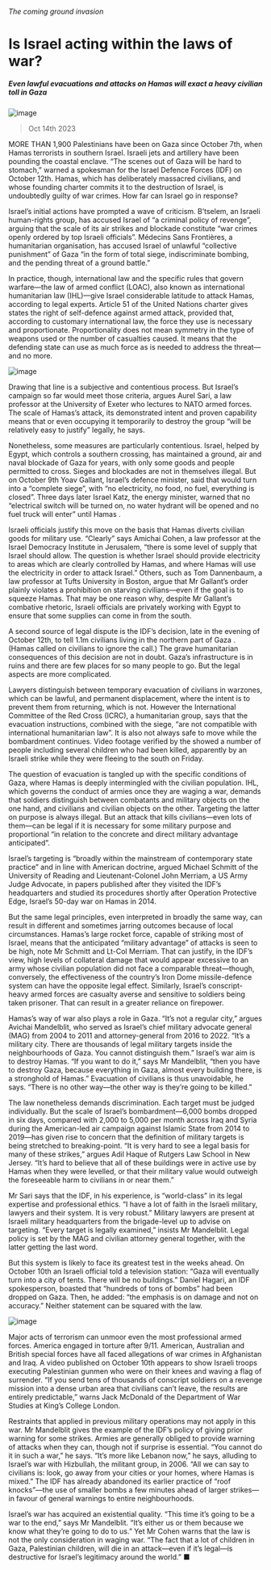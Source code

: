 ###### The coming ground invasion
# Is Israel acting within the laws of war? 
##### Even lawful evacuations and attacks on Hamas will exact a heavy civilian toll in Gaza 
![image](images/20231014_MAP515.jpg) 
> Oct 14th 2023 
MORE THAN 1,900 Palestinians have been  on Gaza since October 7th, when Hamas terrorists  in southern Israel. Israeli jets and artillery have been pounding the coastal enclave. “The scenes out of Gaza will be hard to stomach,” warned a spokesman for the Israel Defence Forces (IDF) on October 12th. Hamas, which has deliberately massacred civilians, and whose founding charter commits it to the destruction of Israel, is undoubtedly guilty of war crimes. How far can Israel go in response? 

Israel’s initial actions have prompted a wave of criticism. B’tselem, an Israeli human-rights group, has accused Israel of “a criminal policy of revenge”, arguing that the scale of its air strikes and blockade constitute “war crimes openly ordered by top Israeli officials”. Médecins Sans Frontières, a humanitarian organisation, has accused Israel of unlawful “collective punishment” of Gaza “in the form of total siege, indiscriminate bombing, and the pending threat of a ground battle.”
In practice, though, international law and the specific rules that govern warfare—the law of armed conflict (LOAC), also known as international humanitarian law (IHL)—give Israel considerable latitude to attack Hamas, according to legal experts. Article 51 of the United Nations charter gives states the right of self-defence against armed attack, provided that, according to customary international law, the force they use is necessary and proportionate. Proportionality does not mean symmetry in the type of weapons used or the number of casualties caused. It means that the defending state can use as much force as is needed to address the threat—and no more.
![image](images/20231014_WOC992.png) 

Drawing that line is a subjective and contentious process. But Israel’s campaign so far would meet those criteria, argues Aurel Sari, a law professor at the University of Exeter who lectures to NATO armed forces. The scale of Hamas’s attack, its demonstrated intent and proven capability means that  or even occupying it temporarily to destroy the group “will be relatively easy to justify” legally, he says.
Nonetheless, some measures are particularly contentious. Israel, helped by Egypt, which controls a southern crossing, has maintained a ground, air and naval blockade of Gaza for years, with only some goods and people permitted to cross. Sieges and blockades are not in themselves illegal. But on October 9th Yoav Gallant, Israel’s defence minister, said that would turn into a “complete siege”, with “no electricity, no food, no fuel, everything is closed”. Three days later Israel Katz, the energy minister, warned that no “electrical switch will be turned on, no water hydrant will be opened and no fuel truck will enter” until Hamas .
Israeli officials justify this move on the basis that Hamas diverts civilian goods for military use. “Clearly” says Amichai Cohen, a law professor at the Israel Democracy Institute in Jerusalem, “there is some level of supply that Israel should allow. The question is whether Israel should provide electricity to areas which are clearly controlled by Hamas, and where Hamas will use the electricity in order to attack Israel.” Others, such as Tom Dannenbaum, a law professor at Tufts University in Boston, argue that Mr Gallant’s order plainly violates a prohibition on starving civilians—even if the goal is to squeeze Hamas. That may be one reason why, despite Mr Gallant’s combative rhetoric, Israeli officials are privately working with Egypt to ensure that some supplies can come in from the south. 

A second source of legal dispute is the IDF’s decision, late in the evening of October 12th, to tell 1.1m civilians living in the northern part of Gaza . (Hamas called on civilians to ignore the call.) The grave humanitarian consequences of this decision are not in doubt. Gaza’s infrastructure is in ruins and there are few places for so many people to go. But the legal aspects are more complicated. 
Lawyers distinguish between temporary evacuation of civilians in warzones, which can be lawful, and permanent displacement, where the intent is to prevent them from returning, which is not. However the International Committee of the Red Cross (ICRC), a humanitarian group, says that the evacuation instructions, combined with the siege, “are not compatible with international humanitarian law”. It is also not always safe to move while the bombardment continues. Video footage verified by the  showed a number of people including several children who had been killed, apparently by an Israeli strike while they were fleeing to the south on Friday. 
The question of evacuation is tangled up with the specific conditions of Gaza, where Hamas is deeply intermingled with the civilian population. IHL, which governs the conduct of armies once they are waging a war, demands that soldiers distinguish between combatants and military objects on the one hand, and civilians and civilian objects on the other. Targeting the latter on purpose is always illegal. But an attack that kills civilians—even lots of them—can be legal if it is necessary for some military purpose and proportional “in relation to the concrete and direct military advantage anticipated”. 
Israel’s targeting is “broadly within the mainstream of contemporary state practice” and in line with American doctrine, argued Michael Schmitt of the University of Reading and Lieutenant-Colonel John Merriam, a US Army Judge Advocate, in papers published after they visited the IDF’s headquarters and studied its procedures shortly after Operation Protective Edge, Israel’s 50-day war on Hamas in 2014.
But the same legal principles, even interpreted in broadly the same way, can result in different and sometimes jarring outcomes because of local circumstances. Hamas’s large rocket force, capable of striking most of Israel, means that the anticipated “military advantage” of attacks is seen to be high, note Mr Schmitt and Lt-Col Merriam. That can justify, in the IDF’s view, high levels of collateral damage that would appear excessive to an army whose civilian population did not face a comparable threat—though, conversely, the effectiveness of the country’s Iron Dome missile-defence system can have the opposite legal effect. Similarly, Israel’s conscript-heavy armed forces are casualty averse and sensitive to soldiers being taken prisoner. That can result in a greater reliance on firepower.
Hamas’s way of war also plays a role in Gaza. “It’s not a regular city,” argues Avichai Mandelblit, who served as Israel’s chief military advocate general (MAG) from 2004 to 2011 and attorney-general from 2016 to 2022. “It’s a military city. There are thousands of legal military targets inside the neighbourhoods of Gaza. You cannot distinguish them.” Israel’s war aim is to destroy Hamas. “If you want to do it,” says Mr Mandelblit, “then you have to destroy Gaza, because everything in Gaza, almost every building there, is a stronghold of Hamas.” Evacuation of civilians is thus unavoidable, he says. “There is no other way—the other way is they’re going to be killed.” 
The law nonetheless demands discrimination. Each target must be judged individually. But the scale of Israel’s bombardment—6,000 bombs dropped in six days, compared with 2,000 to 5,000 per month across Iraq and Syria during the American-led air campaign against Islamic State from 2014 to 2019—has given rise to concern that the definition of military targets is being stretched to breaking-point. “It is very hard to see a legal basis for many of these strikes,” argues Adil Haque of Rutgers Law School in New Jersey. “It’s hard to believe that all of these buildings were in active use by Hamas when they were levelled, or that their military value would outweigh the foreseeable harm to civilians in or near them.” 
Mr Sari says that the IDF, in his experience, is “world-class” in its legal expertise and professional ethics. “I have a lot of faith in the Israeli military, lawyers and their system. It is very robust.” Military lawyers are present at Israeli military headquarters from the brigade-level up to advise on targeting. “Every target is legally examined,” insists Mr Mandelblit. Legal policy is set by the MAG and civilian attorney general together, with the latter getting the last word.
But this system is likely to face its greatest test in the weeks ahead. On October 10th an Israeli official told a television station: “Gaza will eventually turn into a city of tents. There will be no buildings.” Daniel Hagari, an IDF spokesperson, boasted that “hundreds of tons of bombs” had been dropped on Gaza. Then, he added: “the emphasis is on damage and not on accuracy.” Neither statement can be squared with the law. 
![image](images/20231014_MAP519.jpg) 

Major acts of terrorism can unmoor even the most professional armed forces. America engaged in torture after 9/11. American, Australian and British special forces have all faced allegations of war crimes in Afghanistan and Iraq. A video published on October 10th appears to show Israeli troops executing Palestinian gunmen who were on their knees and waving a flag of surrender. “If you send tens of thousands of conscript soldiers on a revenge mission into a dense urban area that civilians can’t leave, the results are entirely predictable,” warns Jack McDonald of the Department of War Studies at King’s College London. 
Restraints that applied in previous military operations may not apply in this war. Mr Mandelblit gives the example of the IDF’s policy of giving prior warning for some strikes. Armies are generally obliged to provide warning of attacks when they can, though not if surprise is essential. “You cannot do it in such a war,” he says. “It’s more like Lebanon now,” he says, alluding to Israel’s war with Hizbullah, the militant group, in 2006. “All we can say to civilians is: look, go away from your cities or your homes, where Hamas is mixed.” The IDF has already abandoned its earlier practice of “roof knocks”—the use of smaller bombs a few minutes ahead of larger strikes—in favour of general warnings to entire neighbourhoods. 
Israel’s war has acquired an existential quality. “This time it’s going to be a war to the end,” says Mr Mandelblit. “It’s either us or them because we know what they’re going to do to us.” Yet Mr Cohen warns that the law is not the only consideration in waging war. “The fact that a lot of children in Gaza, Palestinian children, will die in an attack—even if it’s legal—is destructive for Israel’s legitimacy around the world.” ■
